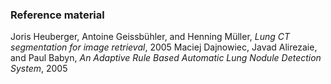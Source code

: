 ### Reference material

Joris Heuberger, Antoine Geissbühler, and Henning Müller, _Lung CT segmentation for image retrieval_, 2005
Maciej Dajnowiec, Javad Alirezaie, and Paul Babyn, _An Adaptive Rule Based Automatic Lung Nodule Detection System_, 2005
